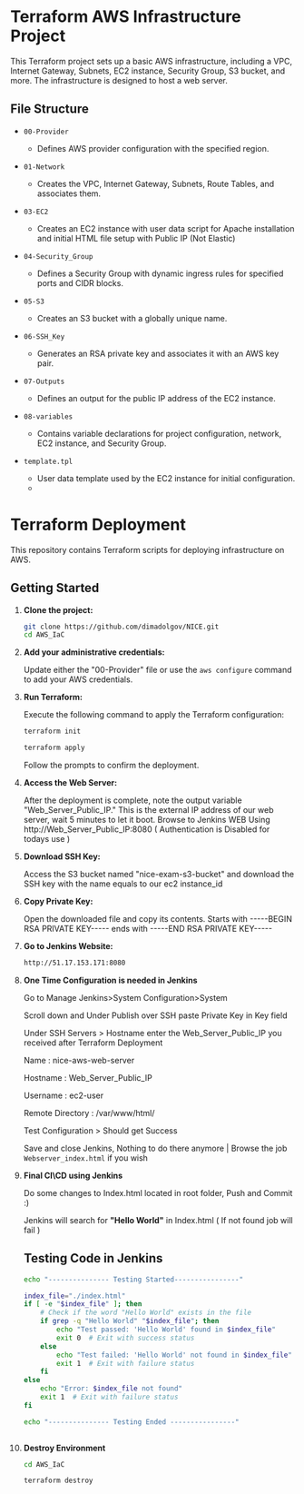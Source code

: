 # Terraform AWS Infrastructure Project

This Terraform project sets up a basic AWS infrastructure, including a VPC, Internet Gateway, Subnets, EC2 instance, Security Group, S3 bucket, and more. The infrastructure is designed to host a web server.

## File Structure

- `00-Provider`
  - Defines AWS provider configuration with the specified region.

- `01-Network`
  - Creates the VPC, Internet Gateway, Subnets, Route Tables, and associates them.

- `03-EC2`
  - Creates an EC2 instance with user data script for Apache installation and initial HTML file setup with Public IP (Not Elastic)

- `04-Security_Group`
  - Defines a Security Group with dynamic ingress rules for specified ports and CIDR blocks.

- `05-S3`
  - Creates an S3 bucket with a globally unique name.

- `06-SSH_Key`
  - Generates an RSA private key and associates it with an AWS key pair.

- `07-Outputs`
  - Defines an output for the public IP address of the EC2 instance.

- `08-variables`
  - Contains variable declarations for project configuration, network, EC2 instance, and Security Group.

- `template.tpl`
  - User data template used by the EC2 instance for initial configuration.
  - 

# Terraform Deployment

This repository contains Terraform scripts for deploying infrastructure on AWS.

## Getting Started

1. **Clone the project:**

    ```bash
    git clone https://github.com/dimadolgov/NICE.git
    cd AWS_IaC
    ```

2. **Add your administrative credentials:**

    Update either the "00-Provider" file or use the `aws configure` command to add your AWS credentials.

3. **Run Terraform:**

    Execute the following command to apply the Terraform configuration:
     ```bash
    terraform init
    ```
    ```bash
    terraform apply
    ```

    Follow the prompts to confirm the deployment.

4. **Access the Web Server:**

    After the deployment is complete, note the output variable "Web_Server_Public_IP." This is the external IP address of our web server, wait 5 minutes to let it boot. Browse to Jenkins WEB Using http://Web_Server_Public_IP:8080 ( Authentication is Disabled for todays use )

5. **Download SSH Key:**

    Access the S3 bucket named "nice-exam-s3-bucket" and download the SSH key with the name equals to our ec2 instance_id

6. **Copy Private Key:**

    Open the downloaded file and copy its contents. Starts with -----BEGIN RSA PRIVATE KEY----- ends with -----END RSA PRIVATE KEY-----

7. **Go to Jenkins Website:**
    ```bash
    http://51.17.153.171:8080
    ```
8. **One Time Configuration is needed in Jenkins**
   
   Go to Manage Jenkins>System Configuration>System
   
   Scroll down and Under Publish over SSH paste Private Key in Key field

   Under SSH Servers > Hostname enter the Web_Server_Public_IP you received after Terraform Deployment

   Name : nice-aws-web-server

   Hostname : Web_Server_Public_IP

   Username : ec2-user
  
   Remote Directory : /var/www/html/

   Test Configuration > Should get Success

   Save and close Jenkins, Nothing to do there anymore | Browse the job `Webserver_index.html` if you wish
   
10. **Final CI\CD using Jenkins**

    Do some changes to Index.html located in root folder, Push and Commit :)

    Jenkins will search for **"Hello World"** in Index.html ( If not found job will fail )

    ## Testing Code in Jenkins


    ```bash
    echo "--------------- Testing Started----------------"
    
    index_file="./index.html"
    if [ -e "$index_file" ]; then
        # Check if the word "Hello World" exists in the file
        if grep -q "Hello World" "$index_file"; then
            echo "Test passed: 'Hello World' found in $index_file"
            exit 0  # Exit with success status
        else
            echo "Test failed: 'Hello World' not found in $index_file"
            exit 1  # Exit with failure status
        fi
    else
        echo "Error: $index_file not found"
        exit 1  # Exit with failure status
    fi
    
    echo "--------------- Testing Ended ----------------"
   
10. **Destroy Environment**
    ```bash
    cd AWS_IaC
    ```
    ```bash
    terraform destroy
    ```

    
